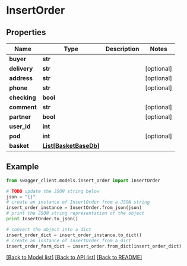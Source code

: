 # InsertOrder


## Properties
Name | Type | Description | Notes
------------ | ------------- | ------------- | -------------
**buyer** | **str** |  | 
**delivery** | **str** |  | [optional] 
**address** | **str** |  | [optional] 
**phone** | **str** |  | [optional] 
**checking** | **bool** |  | 
**comment** | **str** |  | [optional] 
**partner** | **bool** |  | [optional] 
**user_id** | **int** |  | 
**pod** | **int** |  | [optional] 
**basket** | [**List[BasketBaseDb]**](BasketBaseDb.md) |  | 

## Example

```python
from swagger_client.models.insert_order import InsertOrder

# TODO update the JSON string below
json = "{}"
# create an instance of InsertOrder from a JSON string
insert_order_instance = InsertOrder.from_json(json)
# print the JSON string representation of the object
print InsertOrder.to_json()

# convert the object into a dict
insert_order_dict = insert_order_instance.to_dict()
# create an instance of InsertOrder from a dict
insert_order_form_dict = insert_order.from_dict(insert_order_dict)
```
[[Back to Model list]](../README.md#documentation-for-models) [[Back to API list]](../README.md#documentation-for-api-endpoints) [[Back to README]](../README.md)
